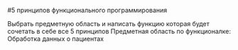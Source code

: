 #5 принципов функционального программирования

Выбрать предметную область и написать функцию которая будет сочетать в себе все 5 принципов
 Предметная область по функционалке: Обработка данных о пациентах
